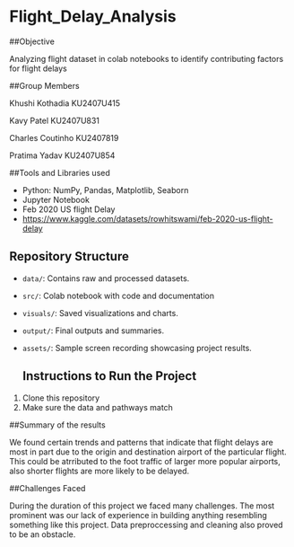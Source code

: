 # Flight_Delay_Analysis

##Objective

Analyzing flight dataset in colab notebooks to identify contributing factors for flight delays 

##Group Members

Khushi Kothadia KU2407U415

Kavy Patel KU2407U831

Charles Coutinho KU2407819

Pratima Yadav KU2407U854

##Tools and Libraries used
- Python: NumPy, Pandas, Matplotlib, Seaborn
- Jupyter Notebook
- Feb 2020 US flight Delay
- https://www.kaggle.com/datasets/rowhitswami/feb-2020-us-flight-delay

## Repository Structure
- `data/`: Contains raw and processed datasets.
- `src/`: Colab notebook with code and documentation
- `visuals/`: Saved visualizations and charts.
- `output/`: Final outputs and summaries.
- `assets/`: Sample screen recording showcasing project results.

  ## Instructions to Run the Project
1. Clone this repository
2. Make sure the data and pathways match

##Summary of the results

We found certain trends and patterns that indicate that flight delays are most in part due to the origin and destination airport of the particular flight. This could be atrributed to the foot traffic of larger more popular airports, also shorter flights are more likely to be delayed.

##Challenges Faced

During the duration of this project we faced many challenges. The most prominent was our lack of experience in building anything resembling something like this project. Data preproccessing and cleaning also proved to be an obstacle.
